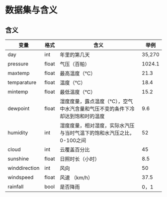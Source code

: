 # 数据集与含义
## 含义

| 变量 | 格式 | 含义 | 举例 |
|------|------|------|------|
| day | int | 年里的第几天 | 35,270|
| pressure | float | 气压（百帕） |1024.1 |
| maxtemp | float | 最高温度（℃） |21.3 |
| temparature | float | 温度（℃） |18.4 |
| mintemp | float | 最低温度（℃） |15.2 |
| dewpoint | float | 湿度度量，露点温度（℃），空气中水汽含量和气压不变的条件下冷却达到饱和时的温度 |9.6 |
| humidity | int | 湿度度量，相对湿度，实际水汽压与当时气温下的饱和水汽压之比，0-100之间 |52 |
| cloud | int | 云覆盖百分比 |45 |
| sunshine | float | 日照时长（小时） | 8.5|
| winddirection | int | 风向 | 50|
| windspeed | float | 风速 （km/h）|37.5 |
| rainfall | bool | 是否降雨 |0，1 |